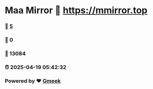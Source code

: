 # Maa Mirror :link: https://mmirror.top 
### :page_facing_up: [5](https://mmirror.top/tag.html) 
### :speech_balloon: 0 
### :hibiscus: 13084 
### :alarm_clock: 2025-04-19 05:42:32 
### Powered by :heart: [Gmeek](https://github.com/Meekdai/Gmeek)
